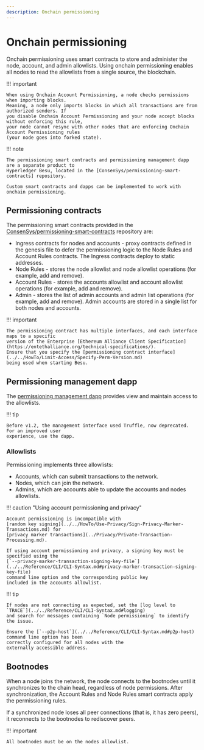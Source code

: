```yaml
---
description: Onchain permissioning
---
```


# Onchain permissioning

Onchain permissioning uses smart contracts to store and administer the node, account, and admin
allowlists. Using onchain permissioning enables all nodes to read the allowlists from a single
source, the blockchain.

!!! important

    When using Onchain Account Permissioning, a node checks permissions when importing blocks.
    Meaning, a node only imports blocks in which all transactions are from authorized senders. If
    you disable Onchain Account Permissioning and your node accept blocks without enforcing this rule,
    your node cannot resync with other nodes that are enforcing Onchain Account Permissioning rules
    (your node goes into forked state).

!!! note

    The permissioning smart contracts and permissioning management dapp are a separate product to
    Hyperledger Besu, located in the [ConsenSys/permissioning-smart-contracts] repository.

    Custom smart contracts and dapps can be implemented to work with onchain permissioning.

## Permissioning contracts

The permissioning smart contracts provided in the [ConsenSys/permissioning-smart-contracts]
repository are:

* Ingress contracts for nodes and accounts - proxy contracts defined in the genesis file to defer
  the permissioning logic to the Node Rules and Account Rules contracts. The Ingress contracts deploy
  to static addresses.
* Node Rules - stores the node allowlist and node allowlist operations (for example, add and
  remove).
* Account Rules - stores the accounts allowlist and account allowlist operations (for example, add
  and remove).
* Admin - stores the list of admin accounts and admin list operations (for example, add and
  remove). Admin accounts are stored in a single list for both nodes and accounts.

!!! important

    The permissioning contract has multiple interfaces, and each interface maps to a specific
    version of the Enterprise [Ethereum Alliance Client Specification](https://entethalliance.org/technical-specifications/).
    Ensure that you specify the [permissioning contract interface](../../HowTo/Limit-Access/Specify-Perm-Version.md)
    being used when starting Besu.

## Permissioning management dapp

The [permissioning management dapp] provides view and maintain access to the allowlists.

!!! tip

    Before v1.2, the management interface used Truffle, now deprecated. For an improved user
    experience, use the dapp.

### Allowlists

Permissioning implements three allowlists:

* Accounts, which can submit transactions to the network.
* Nodes, which can join the network.
* Admins, which are accounts able to update the accounts and nodes allowlists.

!!! caution "Using account permissioning and privacy"

    Account permissioning is incompatible with
    [random key signing](../../HowTo/Use-Privacy/Sign-Privacy-Marker-Transactions.md) for
    [privacy marker transactions](../Privacy/Private-Transaction-Processing.md).

    If using account permissioning and privacy, a signing key must be specified using the
    [`--privacy-marker-transaction-signing-key-file`](../../Reference/CLI/CLI-Syntax.md#privacy-marker-transaction-signing-key-file)
    command line option and the corresponding public key
    included in the accounts allowlist.

!!! tip

    If nodes are not connecting as expected, set the [log level to `TRACE`](../../Reference/CLI/CLI-Syntax.md#logging)
    and search for messages containing `Node permissioning` to identify the issue.

    Ensure the [`--p2p-host`](../../Reference/CLI/CLI-Syntax.md#p2p-host) command line option has been
    correctly configured for all nodes with the
    externally accessible address.

## Bootnodes

When a node joins the network, the node connects to the bootnodes until it synchronizes to
the chain head, regardless of node permissions. After synchronization, the Account Rules and Node
Rules smart contracts apply the permissioning rules.

If a synchronized node loses all peer connections (that is, it has zero peers), it reconnects to the
bootnodes to rediscover peers.

!!! important

    All bootnodes must be on the nodes allowlist.

<!-- Links -->
[ConsenSys/permissioning-smart-contracts]: https://github.com/ConsenSys/permissioning-smart-contracts
[permissioning management dapp]: ../../Tutorials/Permissioning/Getting-Started-Onchain-Permissioning.md
[`--privacy-marker-transaction-signing-key-file`]: ../../Reference/CLI/CLI-Syntax.md#privacy-marker-transaction-signing-key-file
